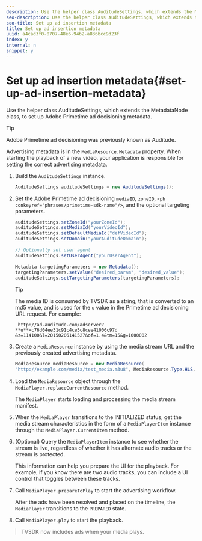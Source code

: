 ```yaml
---
description: Use the helper class AuditudeSettings, which extends the MetadataNode class, to set up Adobe Primetime ad decisioning metadata.
seo-description: Use the helper class AuditudeSettings, which extends the MetadataNode class, to set up Adobe Primetime ad decisioning metadata.
seo-title: Set up ad insertion metadata
title: Set up ad insertion metadata
uuid: a4cad3f0-0707-48e6-94b2-a836bcc9d23f
index: y
internal: n
snippet: y
---
```


# Set up ad insertion metadata{#set-up-ad-insertion-metadata}

Use the helper class AuditudeSettings, which extends the MetadataNode class, to set up Adobe Primetime ad decisioning metadata.

>[!TIP]
>
>Adobe Primetime ad decisioning was previously known as Auditude.

Advertising metadata is in the `MediaResource.Metadata` property. When starting the playback of a new video, your application is responsible for setting the correct advertising metadata. 

1. Build the `AuditudeSettings` instance.

   ```java
   AuditudeSettings auditudeSettings = new AuditudeSettings();
   ```

1. Set the Adobe Primetime ad decisioning `mediaID`, `zoneID`, `<ph conkeyref="phrases/primetime-sdk-name"/>`, and the optional targeting parameters.

   ```java
   auditudeSettings.setZoneId("yourZoneId"); 
   auditudeSettings.setMediaId("yourVideoId"); 
   auditudeSettings.setDefaultMediaId("defVideoId"); 
   auditudeSettings.setDomain("yourAuditudeDomain"); 
    
   // Optionally set user agent  
   auditudeSettings.setUserAgent("yourUserAgent"); 
    
   Metadata targetingParameters = new Metadata(); 
   targetingParameters.setValue("desired_param", "desired_value"); 
   auditudeSettings.setTargetingParameters(targetingParameters);
   ```

   >[!TIP]
   >
   >The media ID is consumed by TVSDK as a string, that is converted to an md5 value, and is used for the `u` value in the Primetime ad decisioning URL request. For example: 
   >
   >
   >` http://ad.auditude.com/adserver? **u**=c76d04ee31c91c4ce5c8cee41006c97d &z=114100&l=20150206141527&of=1.4&tm=15&g=1000002`

1. Create a `MediaResource` instance by using the media stream URL and the previously created advertising metadata.

   ```java
   MediaResource mediaResource = new MediaResource( 
   "http://example.com/media/test_media.m3u8", MediaResource.Type.HLS, Metadata);
   ```

1. Load the `MediaResource` object through the `MediaPlayer.replaceCurrentResource` method.

   The `MediaPlayer` starts loading and processing the media stream manifest. 

1. When the `MediaPlayer` transitions to the INITIALIZED status, get the media stream characteristics in the form of a `MediaPlayerItem` instance through the `MediaPlayer.CurrentItem` method.
1. (Optional) Query the `MediaPlayerItem` instance to see whether the stream is live, regardless of whether it has alternate audio tracks or the stream is protected.

   This information can help you prepare the UI for the playback. For example, if you know there are two audio tracks, you can include a UI control that toggles between these tracks. 

1. Call `MediaPlayer.prepareToPlay` to start the advertising workflow.

   After the ads have been resolved and placed on the timeline, the `MediaPlayer` transitions to the `PREPARED` state.
1. Call `MediaPlayer.play` to start the playback.
>TVSDK now includes ads when your media plays. 

